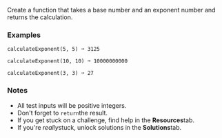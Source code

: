 Create a function that takes a base number and an exponent number and returns the calculation.


### Examples ###
    calculateExponent(5, 5) ➞ 3125

    calculateExponent(10, 10) ➞ 10000000000

    calculateExponent(3, 3) ➞ 27


### Notes ###
*   All test inputs will be positive integers.
*   Don't forget to `return`the result.
*   If you get stuck on a challenge, find help in the **Resources**tab.
*   If you're *really*stuck, unlock solutions in the **Solutions**tab.